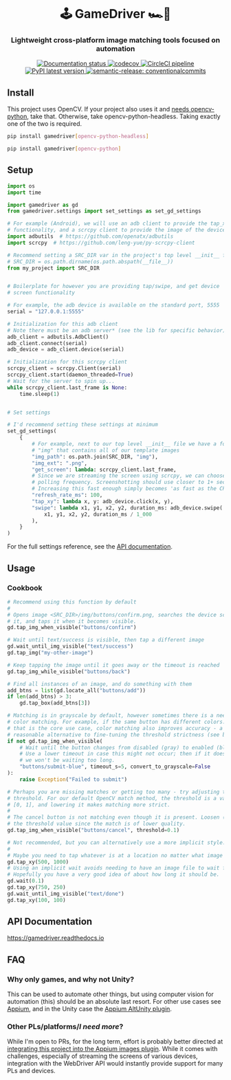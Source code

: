 <h1 align="center">🕹️ GameDriver 🏎️💨</h1>
<h3 align="center">Lightweight cross-platform image matching tools focused on automation</h3>
<p align="center">
  <a href="https://gamedriver.readthedocs.io/en/latest/?badge=latest">
      <img alt="Documentation status" src="https://readthedocs.org/projects/gamedriver/badge/?version=latest">
  </a>
  <a href="https://codecov.io/github/aentwist/gamedriver">
    <img alt="codecov" src="https://codecov.io/github/aentwist/gamedriver/graph/badge.svg?token=KJJ8Q1HRMV">
  </a>
  <a href="https://dl.circleci.com/status-badge/redirect/gh/aentwist/gamedriver/tree/main">
    <img alt="CircleCI pipeline" src="https://dl.circleci.com/status-badge/img/gh/aentwist/gamedriver/tree/main.svg?style=shield">
  </a>
  <a href="https://pypi.org/project/gamedriver/">
    <img alt="PyPI latest version" src="https://img.shields.io/pypi/v/gamedriver?color=006dad">
  </a>
  <a href="https://www.conventionalcommits.org">
    <img alt="semantic-release: conventionalcommits" src="https://img.shields.io/badge/semantic--release-conventionalcommits-fa6673?logo=semantic-release">
  </a>
</p>

## Install

This project uses OpenCV. If your project also uses it and [needs opencv-python](https://github.com/opencv/opencv-python?tab=readme-ov-file#installation-and-usage), take that. Otherwise, take opencv-python-headless. Taking exactly one of the two is required.

```sh
pip install gamedriver[opencv-python-headless]
```

```sh
pip install gamedriver[opencv-python]
```

## Setup

```py
import os
import time

import gamedriver as gd
from gamedriver.settings import set_settings as set_gd_settings

# For example (Android), we will use an adb client to provide the tap_xy and swipe
# functionality, and a scrcpy client to provide the image of the device screen.
import adbutils  # https://github.com/openatx/adbutils
import scrcpy  # https://github.com/leng-yue/py-scrcpy-client

# Recommend setting a SRC_DIR var in the project's top level __init__ file
# SRC_DIR = os.path.dirname(os.path.abspath(__file__))
from my_project import SRC_DIR


# Boilerplate for however you are providing tap/swipe, and get device
# screen functionality

# For example, the adb device is available on the standard port, 5555
serial = "127.0.0.1:5555"

# Initialization for this adb client
# Note there must be an adb server* (see the lib for specific behavior)
adb_client = adbutils.AdbClient()
adb_client.connect(serial)
adb_device = adb_client.device(serial)

# Initialization for this scrcpy client
scrcpy_client = scrcpy.Client(serial)
scrcpy_client.start(daemon_threaded=True)
# Wait for the server to spin up...
while scrcpy_client.last_frame is None:
    time.sleep(1)


# Set settings

# I'd recommend setting these settings at minimum
set_gd_settings(
    {
        # For example, next to our top level __init__ file we have a folder
        # "img" that contains all of our template images
        "img_path": os.path.join(SRC_DIR, "img"),
        "img_ext": ".png",
        "get_screen": lambda: scrcpy_client.last_frame,
        # Since we are streaming the screen using scrcpy, we can choose a "high"
        # polling frequency. Screenshotting should use closer to 1+ seconds.
        # Increasing this fast enough simply becomes 'as fast as the CPU goes'.
        "refresh_rate_ms": 100,
        "tap_xy": lambda x, y: adb_device.click(x, y),
        "swipe": lambda x1, y1, x2, y2, duration_ms: adb_device.swipe(
            x1, y1, x2, y2, duration_ms / 1_000
        ),
    }
)
```

For the full settings reference, see the [API documentation](#api-documentation).

## Usage

### Cookbook

```py
# Recommend using this function by default
#
# Opens image <SRC_DIR>/img/buttons/confirm.png, searches the device screen for
# it, and taps it when it becomes visible.
gd.tap_img_when_visible("buttons/confirm")

# Wait until text/success is visible, then tap a different image
gd.wait_until_img_visible("text/success")
gd.tap_img("my-other-image")

# Keep tapping the image until it goes away or the timeout is reached
gd.tap_img_while_visible("buttons/back")

# Find all instances of an image, and do something with them
add_btns = list(gd.locate_all("buttons/add"))
if len(add_btns) > 3:
    gd.tap_box(add_btns[3])

# Matching is in grayscale by default, however sometimes there is a need for
# color matching. For example, if the same button has different colors. While
# that is the core use case, color matching also improves accuracy - a
# reasonable alternative to fine-tuning the threshold strictness (see below).
if not gd.tap_img_when_visible(
    # Wait until the button changes from disabled (gray) to enabled (blue).
    # Use a lower timeout in case this might not occur; then if it doesn't
    # we won't be waiting too long.
    "buttons/submit-blue", timeout_s=5, convert_to_grayscale=False
):
    raise Exception("Failed to submit")

# Perhaps you are missing matches or getting too many - try adjusting the
# threshold. For our default OpenCV match method, the threshold is a value in
# [0, 1], and lowering it makes matching more strict.
#
# The cancel button is not matching even though it is present. Loosen (raise)
# the threshold value since the match is of lower quality.
gd.tap_img_when_visible("buttons/cancel", threshold=0.1)

# Not recommended, but you can alternatively use a more implicit style.
#
# Maybe you need to tap whatever is at a location no matter what image it may be.
gd.tap_xy(500, 1000)
# Using an implicit wait avoids needing to have an image file to wait for.
# Hopefully you have a very good idea of about how long it should be.
gd.wait(0.1)
gd.tap_xy(750, 250)
gd.wait_until_img_visible("text/done")
gd.tap_xy(100, 100)
```

## API Documentation

https://gamedriver.readthedocs.io

## FAQ

### Why only games, and why not Unity?

This can be used to automate other things, but using computer vision for automation (this) should be an absolute last resort. For other use cases see [Appium](https://github.com/appium/appium), and in the Unity case the [Appium AltUnity plugin](https://github.com/headspinio/appium-altunity-plugin).

### Other PLs/platforms/_I need more_?

While I'm open to PRs, for the long term, effort is probably better directed at [integrating this project into the Appium images plugin](https://discuss.appium.io/t/images-plugin-support-and-design-limitations/43831). While it comes with challenges, especially of streaming the screens of various devices, integration with the WebDriver API would instantly provide support for many PLs and devices.
